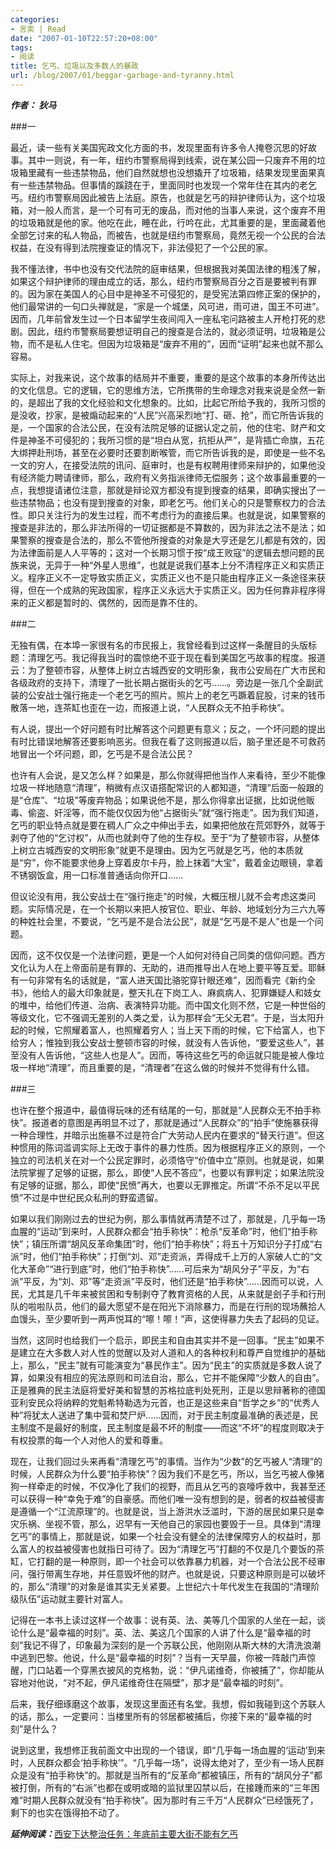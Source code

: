 ```yaml
---
categories:
- 言卖 | Read
date: "2007-01-10T22:57:20+08:00"
tags:
- 阅读
title: 乞丐、垃圾以及多数人的暴政
url: /blog/2007/01/beggar-garbage-and-tyranny.html
---
```

***作者： 狄马***

###一

最近，读一些有关美国宪政文化方面的书，发现里面有许多令人掩卷沉思的好故事。其中一则说，有一年，纽约市警察局得到线索，说在某公园一只废弃不用的垃圾箱里藏有一些违禁物品，他们自然就想也没想撬开了垃圾箱，结果发现里面果真有一些违禁物品。但事情的蹊跷在于，里面同时也发现一个常年住在其内的老乞丐。纽约市警察局因此被告上法庭。原告，也就是乞丐的辩护律师认为，这个垃圾箱，对一般人而言，是一个可有可无的废品，而对他的当事人来说，这个废弃不用的垃圾箱就是他的家。他吃在此，睡在此，行吟在此，尤其重要的是，里面藏着他全部乞讨来的私人物品，而被告，也就是纽约市警察局，竟然无视一个公民的合法权益，在没有得到法院搜查证的情况下，非法侵犯了一个公民的家。

我不懂法律，书中也没有交代法院的庭审结果，但根据我对美国法律的粗浅了解，如果这个辩护律师的理由成立的话，那么，纽约市警察局百分之百是要被判有罪的。因为家在美国人的心目中是神圣不可侵犯的，是受宪法第四修正案的保护的，他们最常讲的一句口头禅就是，“家是一个城堡，风可进，雨可进，国王不可进”。因而，几年前曾发生过一个日本留学生夜间闯入一座私宅问路被主人开枪打死的悲剧。因此，纽约市警察局要想证明自己的搜查是合法的，就必须证明，垃圾箱是公物，而不是私人住宅。但因为垃圾箱是“废弃不用的”，因而“证明”起来也就不那么容易。

实际上，对我来说，这个故事的结局并不重要，重要的是这个故事的本身所传达出的文化信息。它的逻辑，它的思维方法，它所携带的生命理念对我来说是全然一新的，是超出了我的文化经验和文化想象的。比如，比起它所给予我的，我所习惯的是没收，抄家，是被煽动起来的“人民”兴高采烈地“打、砸、抢”，而它所告诉我的是，一个国家的合法公民，在没有法院足够的证据认定之前，他的住宅、财产和文件是神圣不可侵犯的；我所习惯的是“坦白从宽，抗拒从严”，是背插亡命旗，五花大绑押赴刑场，甚至在必要时还要割断喉管，而它所告诉我的是，即使是一些不名一文的穷人，在接受法院的讯问、庭审时，也是有权聘用律师来辩护的，如果他没有经济能力聘请律师，那么，政府有义务指派律师无偿服务；这个故事最重要的一点，我想提请诸位注意，那就是辩论双方都没有提到搜查的结果，即确实搜出了一些违禁物品；也没有提到搜查的对象，即老乞丐。他们关心的只是警察权力的合法性。即只关注行为的发生过程，而不考虑行为的直接后果。也就是说，如果警察的搜查是非法的，那么非法所得的一切证据都是不算数的，因为非法之法不是法；如果警察的搜查是合法的，那么不管他所搜查的对象是大亨还是乞儿都是有效的，因为法律面前是人人平等的；这对一个长期习惯于按“成王败寇”的逻辑去想问题的民族来说，无异于一种“外星人思维”，也就是说我们基本上分不清程序正义和实质正义。程序正义不一定导致实质正义，实质正义也不是只能由程序正义一条途径来获得，但在一个成熟的宪政国家，程序正义永远大于实质正义。因为任何靠非程序得来的正义都是暂时的、偶然的，因而是靠不住的。

###二

<!--more-->

无独有偶，在本埠一家很有名的市民报上，我曾经看到过这样一条醒目的头版标题：清理乞丐。我记得我当时的震惊绝不亚于现在看到美国乞丐故事的程度。报道云：为了整顿市容，从整体上树立古城西安的文明形象，我市公安局在广大市民和各级政府的支持下，清理了一批长期占据街头的乞丐……。旁边是一张几个全副武装的公安战士强行拖走一个老乞丐的照片。照片上的老乞丐蹶着屁股，讨来的钱币散落一地，连茶缸也歪在一边，而报道上说，“人民群众无不拍手称快”。

有人说，提出一个好问题有时比解答这个问题更有意义；反之，一个坏问题的提出有时比错误地解答还要影响恶劣。但我在看了这则报道以后，脑子里还是不可救药地冒出一个坏问题，即，乞丐是不是合法公民？

也许有人会说，是又怎么样？如果是，那么你就得把他当作人来看待，至少不能像垃圾一样地随意“清理”，稍微有点汉语搭配常识的人都知道，“清理”后面一般跟的是“仓库”、“垃圾”等废弃物品；如果说他不是，那么你得拿出证据，比如说他贩毒、偷盗、奸淫等，而不能仅仅因为他“占据街头”就“强行拖走”。因为我们知道，乞丐的职业特点就是要在稠人广众之中伸出手去，如果把他放在荒郊野外，就等于剥夺了他的“乞讨权”，从而也就剥夺了他的生存权。至于“为了整顿市容，从整体上树立古城西安的文明形象”就更不是理由。因为乞丐就是乞丐，他的本质就是“穷”，你不能要求他身上穿着皮尔卡丹，脸上抹着“大宝”，戴着金边眼镜，拿着不锈钢饭盒，用一口标准普通话向你开口……

但议论没有用，我公安战士在“强行拖走”的时候，大概压根儿就不会考虑这类问题。实际情况是，在一个长期以来把人按官位、职业、年龄、地域划分为三六九等的种姓社会里，不要说，“乞丐是不是合法公民”，就是“乞丐是不是人”也是一个问题。

因而，这不仅仅是一个法律问题，更是一个人如何对待自己同类的信仰问题。西方文化认为人在上帝面前是有罪的、无助的，进而推导出人在地上要平等互爱。耶稣有一句非常有名的话就是，“富人进天国比骆驼穿针眼还难”，因而看完《新约全书》，他给人的最大印象就是，整天扎在下岗工人、麻疯病人、犯罪嫌疑人和妓女的堆中，给他们传道、治病、表演特异功能。而中国文化则不然，它是一种世俗的等级文化，它不强调无差别的人类之爱，认为那样会“无父无君”。于是，当太阳升起的时候，它照耀着富人，也照耀着穷人；当上天下雨的时候，它下给富人，也下给穷人；惟独到我公安战士整顿市容的时候，就没有人告诉他，“要爱这些人”，甚至没有人告诉他，“这些人也是人”。因而，等待这些乞丐的命运就只能是被人像垃圾一样地“清理”，而且重要的是，“清理者”在这么做的时候并不觉得有什么错。

###三

也许在整个报道中，最值得玩味的还有结尾的一句，那就是“人民群众无不拍手称快”。报道者的意图是再明显不过了，那就是通过“人民群众”的“拍手”使施暴获得一种合理性，并暗示出施暴不过是符合广大劳动人民内在要求的“替天行道”。但这种惯用的陈词滥调实际上无改于事件的暴力性质。因为根据程序正义的原则，一个独立的司法机关在对一个公民定罪时，必须恪守“价值中立”原则。也就是说，如果法院掌握了足够的证据，那么，即使“人民不答应”，也要以有罪判定；如果法院没有足够的证据，那么，即使“民愤”再大，也要以无罪推定。所谓“不杀不足以平民愤”不过是中世纪民众私刑的野蛮遗留。

如果以我们刚刚过去的世纪为例，那么事情就再清楚不过了，那就是，几乎每一场血腥的“运动”到来时，人民群众都会“拍手称快”：枪杀“反革命”时，他们“拍手称快”；镇压所谓“胡风反革命集团”时，他们“拍手称快”；将五十万知识分子打成“右派”时，他们“拍手称快”；打倒“刘、邓”走资派，弄得成千上万的人家破人亡的“文化大革命”“进行到底”时，他们“拍手称快”……可后来为“胡风分子”平反，为“右派”平反，为“刘、邓”等“走资派”平反时，他们还是“拍手称快”……因而可以说，人民，尤其是几千年来被贫困和专制剥夺了教育资格的人民，从来就是刽子手和行刑队的啦啦队员，他们的最大愿望不是在阳光下消除暴力，而是在行刑的现场蘸拾人血馒头，至少要听到一两声悦耳的“嚓！嚓！”声，这使得暴力失去了起码的见证。

当然，这同时也给我们一个启示，即民主和自由其实并不是一回事。“民主”如果不是建立在大多数人对人性的觉醒以及对人道和人的各种权利和尊严自觉维护的基础上，那么，“民主”就有可能演变为“暴民作主”。因为“民主”的实质就是多数人说了算，如果没有相应的宪法原则和司法自治，那么，它并不能保障“少数人的自由”。正是雅典的民主法庭将爱好美和智慧的苏格拉底判处死刑，正是以思辩著称的德国亚利安民众将纳粹的党魁希特勒选为元首，也正是这些来自“哲学之乡”的“优秀人种”将犹太人送进了集中营和焚尸炉……因而，对于民主制度最准确的表述是，民主制度不是最好的制度，民主制度是最不坏的制度——而这“不坏”的程度则取决于有权投票的每一个人对他人的爱和尊重。

现在，让我们回过头来再看“清理乞丐”的事情。当作为“少数”的乞丐被人“清理”的时候，人民群众为什么要“拍手称快”？因为我们不是乞丐，所以，当乞丐被人像猪狗一样牵走的时候，不仅净化了我们的视野，而且从乞丐的哀嚎呼救中，我甚至还可以获得一种“幸免于难”的自豪感。而他们唯一没有想到的是，弱者的权益被侵害是遵循一个“江流原理”的。也就是说，当上游洪水泛滥时，下游的居民如果只是幸灾乐祸、坐视不管，那么，迟早有一天他自己的家园也要毁于一旦。具体到“清理乞丐”的事情上，那就是说，如果一个社会没有健全的法律保障穷人的权益时，那么富人的权益被侵害也就指日可待了。因为“清理乞丐”打翻的不仅是几个要饭的茶缸，它打翻的是一种原则，即一个社会可以依靠暴力机器，对一个合法公民不经审问，强行带离生存地，并任意毁坏他的财产。也就是说，只要这种原则是可以破坏的，那么“清理”的对象是谁其实无关紧要。上世纪六十年代发生在我国的“清理阶级队伍”运动就主要针对富人。

记得在一本书上读过这样一个故事：说有英、法、美等几个国家的人坐在一起，谈论什么是“最幸福的时刻”。英、法、美这几个国家的人讲了什么是“最幸福的时刻”我记不得了，印象最为深刻的是一个苏联公民，他刚刚从斯大林的大清洗浪潮中逃到巴黎。他说，什么是“最幸福的时刻”？当有一天早晨，你被一阵敲门声惊醒，门口站着一个穿黑衣披风的克格勃，说：“伊凡诺维奇，你被捕了”，你却能从容地对他说，“对不起，伊凡诺维奇住在隔壁”，那才是“最幸福的时刻”。

后来，我仔细琢磨这个故事，发现这里面还有名堂。我想，假如我碰到这个苏联人的话，那么，一定要问：当楼里所有的邻居都被捕后，你接下来的“最幸福的时刻”是什么？

说到这里，我想修正我前面文中出现的一个错误，即“几乎每一场血腥的‘运动’到来时，人民群众都会‘拍手称快’”。“几乎每一场”，说得太绝对了，至少有一场人民群众是没有“拍手称快”的。那就是当所有的“反革命”都被镇压，所有的“胡风分子”都被打倒，所有的“右派”也都在或明或暗的监狱里囚禁以后，在接踵而来的“三年困难”时期人民群众就没有“拍手称快”。因为那时有三千万“人民群众”已经饿死了，剩下的也实在饿得拍不动了。

***延伸阅读：***[西安下达整治任务：年底前主要大街不能有乞丐](http://shaanxi.cnwest.com/content/2006-10/01/content_317596.htm "西安下达整治任务：年底前主要大街不能有乞丐")